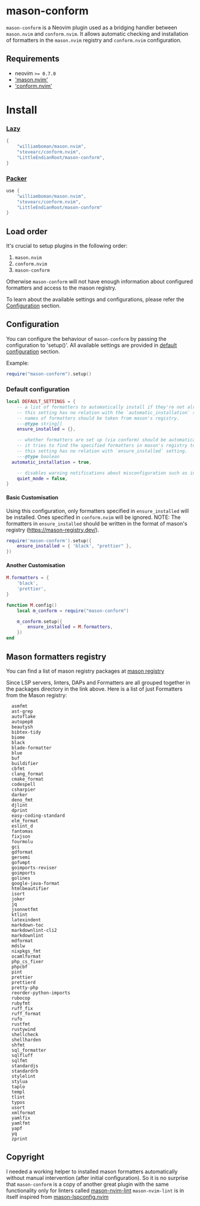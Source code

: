 # mason-conform

`mason-conform` is a Neovim plugin used as a bridging handler between `mason.nvim` and `conform.nvim`. 
It allows automatic checking and installation of formatters in the `mason.nvim` registry and `conform.nvim` configuration. 

## Requirements

-   neovim `>= 0.7.0`
-   ['mason.nvim'](https://github.com/williamboman/mason.nvim)
-   ['conform.nvim'](https://github.com/stevearc/conform.nvim)

# Install

### [Lazy](https://github.com/folke/lazy.nvim)

```lua
{
    "williamboman/mason.nvim",
    "stevearc/conform.nvim",
    "LittleEndianRoot/mason-conform",
}
```

### [Packer](https://github.com/wbthomason/packer.nvim)

```lua
use {
    "williamboman/mason.nvim",
    "stevearc/conform.nvim",
    "LittleEndianRoot/mason-conform"
}
```

## Load order

It's crucial to setup plugins in the following order:

1. `mason.nvim`
2. `conform.nvim`
3. `mason-conform`

Otherwise `mason-conform` will not have enough information about configured formatters and
access to the mason registry.

To learn about the available settings and configurations, please refer the [Configuration](#configuration) section.

## Configuration

You can configure the behaviour of `mason-conform` by passing the configuration to 'setup()'.
All available settings are provided in [default configuration](#default-configuration) section.

Example:

```lua
require("mason-conform").setup()
```

### Default configuration
```lua
local DEFAULT_SETTINGS = {
    -- a list of formatters to automatically install if they're not already installed. example: { "asmfmt", "ast-grep" }
    -- this setting has no relation with the `automatic_installation` setting.
    -- names of formatters should be taken from mason's registry.
    ---@type string[]
    ensure_installed = {},

    -- whether formatters are set up (via conform) should be automatically installed if they're not installed already.
    -- it tries to find the specified formatters in mason's registry to proceed with installation.
    -- this setting has no relation with `ensure_installed` setting.
    ---@type boolean
  automatic_installation = true,

    -- disables warning notifications about misconfiguration such as invalid formatter entries and incorrect plugin load order.
    quiet_mode = false,
}
```
#### Basic Customisation

Using this configuration, only formatters specified in `ensure_installed` will be installed. Ones specified in `conform.nvim` will be ignored.
NOTE: The formatters in `ensure_installed` should be written in the format of mason's registry (https://mason-registry.dev/).

```lua
require('mason-conform').setup({
    ensure_installed = { 'black', "prettier" },
})
```

#### Another Customisation

```lua
M.formatters = {
    'black',
    'prettier',
}

function M.config()
    local m_conform = require("mason-conform")

    m_conform.setup({
        ensure_installed = M.formatters,
    })
end
```

## Mason formatters registry
You can find a list of mason registry packages at [mason registry](https://github.com/mason-org/mason-registry)

Since LSP servers, linters, DAPs and Formatters are all grouped together in the packages directory in the link above.
Here is a list of just Formatters from the Mason registry:
```
  asmfmt
  ast-grep
  autoflake
  autopep8
  beautysh
  bibtex-tidy
  biome
  black
  blade-formatter
  blue
  buf
  buildifier
  cbfmt
  clang_format
  cmake_format
  codespell
  csharpier
  darker
  deno_fmt
  djlint
  dprint
  easy-coding-standard
  elm_format
  eslint_d
  fantomas
  fixjson
  fourmolu
  gci
  gdformat
  gersemi
  gofumpt
  goimports-reviser
  goimports
  golines
  google-java-format
  htmlbeautifier
  isort
  joker
  jq
  jsonnetfmt
  ktlint
  latexindent
  markdown-toc
  markdownlint-cli2
  markdownlint
  mdformat
  mdslw
  nixpkgs_fmt
  ocamlformat
  php_cs_fixer
  phpcbf
  pint
  prettier
  prettierd
  pretty-php
  reorder-python-imports
  rubocop
  rubyfmt
  ruff_fix
  ruff_format
  rufo
  rustfmt
  rustywind
  shellcheck
  shellharden
  shfmt
  sql_formatter
  sqlfluff
  sqlfmt
  standardjs
  standardrb
  stylelint
  stylua
  taplo
  templ
  tlint
  typos
  usort
  xmlformat
  yamlfix
  yamlfmt
  yapf
  yq
  zprint
```

## Copyright
I needed a working helper to installed mason formatters automatically without manual intervention (after initial configuration). So it is no surprise that `mason-conform` is a copy of another great plugin with the same functionality only for linters called [mason-nvim-lint](https://github.com/rshkarin/mason-nvim-lint) 
`mason-nvim-lint` is in itself inspired from [mason-lspconfig.nvim](https://github.com/williamboman/mason-lspconfig.nvim)
